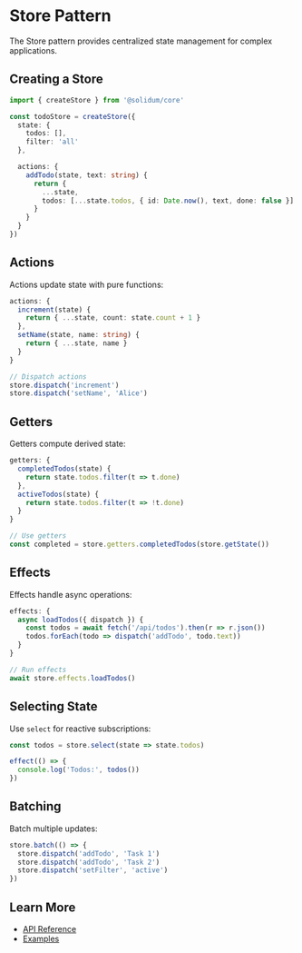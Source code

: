 # Store Pattern

The Store pattern provides centralized state management for complex applications.

## Creating a Store

```typescript
import { createStore } from '@solidum/core'

const todoStore = createStore({
  state: {
    todos: [],
    filter: 'all'
  },

  actions: {
    addTodo(state, text: string) {
      return {
        ...state,
        todos: [...state.todos, { id: Date.now(), text, done: false }]
      }
    }
  }
})
```

## Actions

Actions update state with pure functions:

```typescript
actions: {
  increment(state) {
    return { ...state, count: state.count + 1 }
  },
  setName(state, name: string) {
    return { ...state, name }
  }
}

// Dispatch actions
store.dispatch('increment')
store.dispatch('setName', 'Alice')
```

## Getters

Getters compute derived state:

```typescript
getters: {
  completedTodos(state) {
    return state.todos.filter(t => t.done)
  },
  activeTodos(state) {
    return state.todos.filter(t => !t.done)
  }
}

// Use getters
const completed = store.getters.completedTodos(store.getState())
```

## Effects

Effects handle async operations:

```typescript
effects: {
  async loadTodos({ dispatch }) {
    const todos = await fetch('/api/todos').then(r => r.json())
    todos.forEach(todo => dispatch('addTodo', todo.text))
  }
}

// Run effects
await store.effects.loadTodos()
```

## Selecting State

Use `select` for reactive subscriptions:

```typescript
const todos = store.select(state => state.todos)

effect(() => {
  console.log('Todos:', todos())
})
```

## Batching

Batch multiple updates:

```typescript
store.batch(() => {
  store.dispatch('addTodo', 'Task 1')
  store.dispatch('addTodo', 'Task 2')
  store.dispatch('setFilter', 'active')
})
```

## Learn More

- [API Reference](/api/store)
- [Examples](/examples/todo-app)
